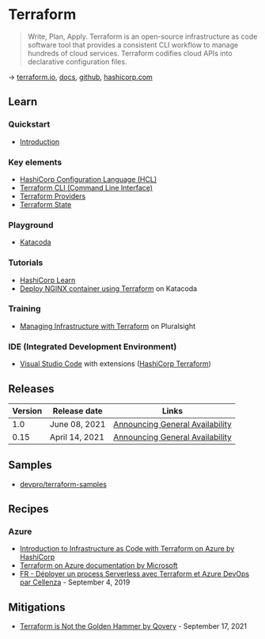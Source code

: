 # Terraform

> Write, Plan, Apply. Terraform is an open-source infrastructure as code software tool that provides a consistent CLI workflow to manage hundreds of cloud services. Terraform codifies cloud APIs into declarative configuration files.

→ [terraform.io](https://www.terraform.io/), [docs](https://www.terraform.io/docs/index.html), [github](https://github.com/hashicorp/terraform), [hashicorp.com](https://www.hashicorp.com/products/terraform/)

## Learn

### Quickstart

- [Introduction](https://www.terraform.io/intro/index.html)

### Key elements

- [HashiCorp Configuration Language (HCL)](./hcl.md)
- [Terraform CLI (Command Line Interface)](./terraform-cli.md)
- [Terraform Providers](./terraform-providers.md)
- [Terraform State](https://www.terraform.io/docs/language/state/index.html)

### Playground

- [Katacoda](https://www.katacoda.com/courses/terraform/playground)

### Tutorials

- [HashiCorp Learn](https://learn.hashicorp.com/terraform)
- [Deploy NGINX container using Terraform](https://www.katacoda.com/courses/terraform/deploy-nginx) on Katacoda

### Training

- [Managing Infrastructure with Terraform](https://app.pluralsight.com/paths/skills/managing-infrastructure-with-terraform) on Pluralsight

### IDE (Integrated Development Environment)

- [Visual Studio Code](https://code.visualstudio.com/) with extensions ([HashiCorp Terraform](https://marketplace.visualstudio.com/items?itemName=HashiCorp.terraform))

## Releases

Version | Release date | Links
------- | ------------ | -----
1.0 | June 08, 2021 | [Announcing General Availability](https://www.hashicorp.com/blog/announcing-hashicorp-terraform-1-0-general-availability)
0.15 | April 14, 2021 | [Announcing General Availability](https://www.hashicorp.com/blog/announcing-hashicorp-terraform-0-15-general-availability)

## Samples

- [devpro/terraform-samples](https://github.com/devpro/terraform-samples)

## Recipes

### Azure

- [Introduction to Infrastructure as Code with Terraform on Azure by HashiCorp](https://learn.hashicorp.com/tutorials/terraform/infrastructure-as-code?in=terraform/azure-get-started)
- [Terraform on Azure documentation by Microsoft](https://docs.microsoft.com/en-us/azure/developer/terraform/)
- [FR - Déployer un process Serverless avec Terraform et Azure DevOps par Cellenza](https://blog.cellenza.com/devops/deployer-un-process-serverless-avec-terraform-et-azure-devops/) - September 4, 2019

## Mitigations

- [Terraform is Not the Golden Hammer by Qovery](https://hub.qovery.com/guides/engineering/terraform-not-the-golden-hammer/) - September 17, 2021
